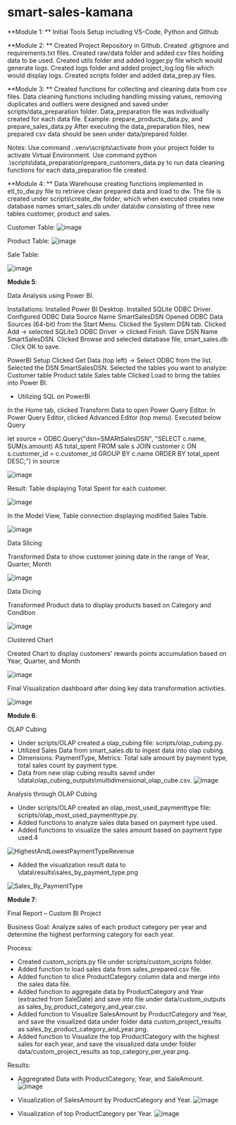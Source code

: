 # smart-sales-kamana

**Module 1:
**
Initial Tools Setup including VS-Code, Python and Github

**Module 2:
**
Created Project Repository in Github.
Created .gitignore and requirements.txt files.
Created raw/data folder and added csv files holding data to be used.
Created utils folder and added logger.py file which would generate logs.
Created logs folder and added project_log.log file which would display logs.
Created scripts folder and added data_prep.py files. 

**Module 3:
**
Created functions for collecting and cleaning data from csv files. 
Data cleaning functions including handling missing values, removing duplicates and outliers were designed and saved under scripts/data_preparation folder. 
Data_preparation file was individually created for each data file. Example: prepare_products_data.py, and prepare_sales_data.py
After executing the data_preparation files, new prepared csv data should be seen under data/prepared folder.

Notes: 
Use command .\.venv\scripts\activate from your project folder to activate Virtual Environment. 
Use command python .\scripts\data_preparation\prepare_customers_data.py to run data cleaning functions for each data_preparation file created. 

**Module 4:
**
Data Warehouse creating functions implemented in etl_to_dw.py file to retrieve clean prepared data and load to dw.
The file is created under scripts\create_dw folder, which when executed creates new database names smart_sales.db under data\dw consisting of three new tables customer, product and sales.

Customer Table:
![image](https://github.com/user-attachments/assets/dc842c7b-34ca-411c-8479-083a4b2c5f24)

Product Table:
![image](https://github.com/user-attachments/assets/e9503bff-665e-4993-ad91-578613161855)

Sale Table:

![image](https://github.com/user-attachments/assets/00cc6f5d-cbfe-41a3-8e3f-0c3bad8b415b)

**Module 5**:

Data Analysis using Power BI. 

Installations:
Installed Power BI Desktop.
Installed SQLite ODBC Driver.
Configured ODBC Data Source Name SmartSalesDSN
    Opened ODBC Data Sources (64-bit) from the Start Menu.
    Clicked the System DSN tab.
    Clicked Add → selected SQLite3 ODBC Driver → clicked Finish.
    Gave DSN Name SmartSalesDSN.
    Clicked Browse and selected database file, smart_sales.db . 
    Click OK to save.

PowerBI Setup 
    Clicked Get Data (top left) → Select ODBC from the list.
    Selected the DSN SmartSalesDSN.
    Selected the tables you want to analyze:
        Customer table
        Product table
        Sales table
    Clicked Load to bring the tables into Power BI.

- Utilizing SQL on PowerBI

In the Home tab, clicked Transform Data to open Power Query Editor.
In Power Query Editor, clicked Advanced Editor (top menu).
Executed below Query

let 
source = ODBC.Query("dsn=SMARtSalesDSN",
    "SELECT c.name, SUM(s.amount) AS total_spent
    FROM sale s
    JOIN customer c ON s.customer_id = c.customer_id
    GROUP BY c.name
    ORDER BY total_spent DESC;")
in 
source

![image](https://github.com/user-attachments/assets/2db0f9c7-82d7-4927-8db6-df8940175e6c)

Result: Table displaying Total Spent for each customer. 

![image](https://github.com/user-attachments/assets/565ecb1d-c7dd-4c3a-81eb-176a382cf30f)

In the Model View, Table connection displaying modified Sales Table. 

![image](https://github.com/user-attachments/assets/0cb9b940-cce4-4bcb-918e-250f6063e110)

Data Slicing

Transformed Data to show customer joining date in the range of Year, Quarter, Month

![image](https://github.com/user-attachments/assets/f1792508-4a47-4ee3-a575-0af9db0e5ac2)

Data Dicing

Transformed Product data to display products based on Category and Condition

![image](https://github.com/user-attachments/assets/4f7ba6f1-71a6-4fd6-ad9d-ad8c02e373c4)

Clustered Chart

Created Chart to display customers' rewards points accumulation based on Year, Quarter, and Month

![image](https://github.com/user-attachments/assets/136d1903-3aad-44a0-a7a4-8fa25147ac72)

Final Visualization dashboard after doing key data transformation activities. 

![image](https://github.com/user-attachments/assets/1c83bc7c-b6dd-427b-9f48-b962c2920ab4)

**Module 6**:

OLAP Cubing

- Under scripts/OLAP created a olap_cubing file: scripts/olap_cubing.py. 
- Utilized Sales Data from smart_sales.db to ingest data into olap cubing.
- Dimensions: PaymentType, Metrics: Total sale amount by payment type, total sales count by payment type.
- Data from new olap cubing results saved under \data\olap_cubing_outputs\multidimensional_olap_cube.csv.
![image](https://github.com/user-attachments/assets/08fe6a2d-01c2-48d8-9995-d996053611b2)

Analysis through OLAP Cubing

- Under scripts/OLAP created an olap_most_used_paymenttype file: scripts/olap_most_used_paymenttype.py. 
- Added functions to analyze sales data based on payment type used.
- Added functions to visualize the sales amount based on payment type used.4
  
![HighestAndLowestPaymentTypeRevenue](https://github.com/user-attachments/assets/8b95b126-c405-44ef-b559-057262f6cab6)

- Added the visualization result data to \data\results\sales_by_payment_type.png

![Sales_By_PaymentType](https://github.com/user-attachments/assets/f8052de5-df6e-425f-9ca3-33988729cd26)

**Module 7**:

Final Report – Custom BI Project 

Business Goal: 
Analyze sales of each product category per year and determine the highest performing category for each year.

Process:
- Created custom_scripts.py file under scripts/custom_scripts folder.
- Added function to load sales data from sales_prepared.csv file.
- Added function to slice ProductCategory column data and merge into the sales data file.
- Added function to aggregate data by ProductCategory and Year (extracted from SaleDate) and save into file under data/custom_outputs as   sales_by_product_category_and_year.csv.
- Added function to Visualize SalesAmount by ProductCategory and Year, and save the visualized data under folder data custom_project_results as sales_by_product_category_and_year.png.
- Added function to Visualize the top ProductCategory with the highest sales for each year, and save the visualized data under folder data/custom_project_results as top_category_per_year.png.

Results:
- Aggregrated Data with ProductCategory, Year, and SaleAmount.
![image](https://github.com/user-attachments/assets/77f8902b-0e4b-4619-9dc0-702ad1978553)

- Visualization of SalesAmount by ProductCategory and Year.
![image](https://github.com/user-attachments/assets/18326648-8d1b-4a57-91e4-dd5309cfeb25)

- Visualization of top ProductCategory per Year. 
![image](https://github.com/user-attachments/assets/15824658-031f-44a7-9178-33eba5a7e910)

